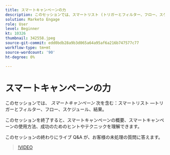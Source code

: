 ```yaml
---
title: スマートキャンペーンの力
description: このセッションでは、スマートリスト (トリガーとフィルター、フロー、スケジュール、結果 ) を含むスマートキャンペーンについてすべて学習します。
solution: Marketo Engage
role: User
level: Beginner
kt: 10326
thumbnail: 342558.jpeg
source-git-commit: edd0bdb28a9b3d065a64a95af6a216b747577c77
workflow-type: tm+mt
source-wordcount: '90'
ht-degree: 0%

---
```


# スマートキャンペーンの力

このセッションでは、 *スマートキャンペーン* 次を含む：スマートリスト —トリガーとフィルター、フロー、スケジュール、結果。

このセッションを終了すると、スマートキャンペーンの概要、スマートキャンペーンの使用方法、成功のためのヒントやテクニックを理解できます。

このセッションの終わりにライブ Q&amp;A が、お客様の未処理の質問に答えます。

>[!VIDEO](https://video.tv.adobe.com/v/342558/?quality=12&learn=on)

